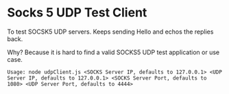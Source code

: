 Socks 5 UDP Test Client
==========

To test SOCSK5 UDP servers. Keeps sending Hello and echos the replies back.

Why? Because it is hard to find a valid SOCKS5 UDP test application or use case.

`Usage: node udpClient.js <SOCKS Server IP, defaults to 127.0.0.1> <UDP Server IP, defaults to 127.0.0.1> <SOCKS Server Port, defaults to 1080> <UDP Server Port, defaults to 4444>`
